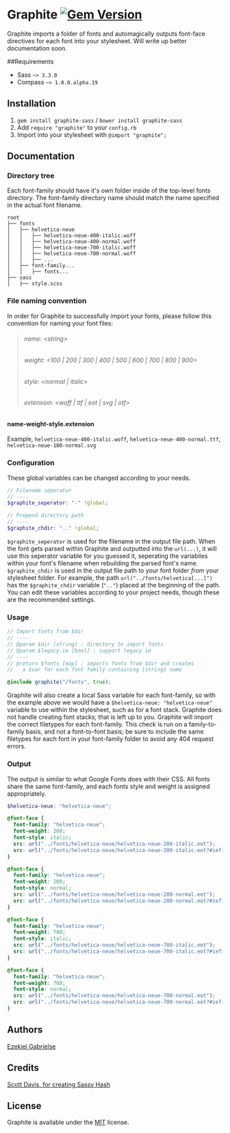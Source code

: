 # Graphite [![Gem Version](https://badge.fury.io/rb/graphite-sass.svg)](http://badge.fury.io/rb/graphite-sass)

Graphite imports a folder of fonts and automagically outputs font-face directives for each font into your stylesheet. Will write up better documentation soon.

##Requirements

* Sass `~> 3.3.0`
* Compass `~> 1.0.0.alpha.19`

## Installation

1. `gem install graphite-sass` / `bower install graphite-sass`
2. Add `require "graphite"` to your `config.rb`
3. Import into your stylesheet with `@import "graphite";`

## Documentation

### Directory tree

Each font-family should have it's own folder inside of the top-level fonts directory. The font-family directory name should match the name specified in the actual font filename.

```
root
├── fonts
│   ├── helvetica-neue
│   │   ├── helvetica-neue-400-italic.woff
│   │   ├── helvetica-neue-400-normal.woff
│   │   ├── helvetica-neue-700-italic.woff
│   │   ├── helvetica-neue-700-normal.woff
│   │   ├── ...
│   ├── font-family...
│   │   ├── fonts...
├── sass
│   ├── style.scss
```

### File naming convention

In order for Graphite to successfully import your fonts, please follow this convention for naming your font files:

> ###### name: \<string\>
> ###### weight: \<100 | 200 | 300 | 400 | 500 | 600 | 700 | 800 | 900\>
> ###### style: \<normal | italic\>
> ###### extension: \<woff | ttf | eot | svg | otf\>

#### name-weight-style.extension

Example,
`helvetica-neue-400-italic.woff`, `helvetica-neue-400-normal.ttf`, `helvetica-neue-100-normal.svg`

### Configuration

These global variables can be changed according to your needs.

```scss
// Filename seperator
// ----
$graphite_seperator: "-" !global;

// Prepend directory path
// ----
$graphite_chdir: ".." !global;
```

`$graphite_seperator` is used for the filename in the output file path. When the font gets parsed within Graphite and outputted into the `url(...)`,
it will use this seperator variable for you guessed it, seperating the variabiles within your font's filename when rebuilding the parsed font's name.
`$graphite_chdir` is used in the output file path to your font folder _from_ your stylesheet folder. For example, the path `url("../fonts/helvetica[...]")`
has the `$graphite_chdir` variable (`".."`) placed at the beginning of the path. You can edit these variables according to your project needs, though these are
the recommended settings.

### Usage

```scss
// Import fonts from $dir
// ----
// @param $dir [string] : directory to import fonts
// @param $legacy-ie [bool] : support legacy ie
// ----
// @return $fonts [map] : imports fonts from $dir and creates
//   a $var for each font family containing [string] name

@include graphite("/fonts", true);
```

Graphite will also create a local Sass variable for each font-family, so with the example above we would have a `$helvetica-neue: "helvetica-neue"` variable to use within the stylesheet, such as for a font stack. Graphite does not handle creating font stacks; that is left up to you. Graphite will import the correct filetypes for each font-family. This check is run on a family-to-family basis, and not a font-to-font basis; be sure to include the same filetypes for each font in your font-family folder to avoid any 404 request errors.

### Output

The output is similar to what Google Fonts does with their CSS. All fonts share the same font-family, and each fonts style and weight is assigned appropriately.

```scss
$helvetica-neue: "helvetica-neue";

@font-face {
  font-family: "helvetica-neue";
  font-weight: 200;
  font-style: italic;
  src: url("../fonts/helvetica-neue/helvetica-neue-200-italic.eot");
  src: url("../fonts/helvetica-neue/helvetica-neue-200-italic.eot?#iefix") format("embedded-opentype"), url("../fonts/helvetica-neue/helvetica-neue-200-italic.woff") format("woff"), url("../fonts/helvetica-neue/helvetica-neue-200-italic.ttf") format("truetype"), url("../fonts/helvetica-neue/helvetica-neue-200-italic.svg#helvetica-neue") format("svg");
}

@font-face {
  font-family: "helvetica-neue";
  font-weight: 200;
  font-style: normal;
  src: url("../fonts/helvetica-neue/helvetica-neue-200-normal.eot");
  src: url("../fonts/helvetica-neue/helvetica-neue-200-normal.eot?#iefix") format("embedded-opentype"), url("../fonts/helvetica-neue/helvetica-neue-200-normal.woff") format("woff"), url("../fonts/helvetica-neue/helvetica-neue-200-normal.ttf") format("truetype"), url("../fonts/helvetica-neue/helvetica-neue-200-normal.svg#helvetica-neue") format("svg");
}

@font-face {
  font-family: "helvetica-neue";
  font-weight: 700;
  font-style: italic;
  src: url("../fonts/helvetica-neue/helvetica-neue-700-italic.eot");
  src: url("../fonts/helvetica-neue/helvetica-neue-700-italic.eot?#iefix") format("embedded-opentype"), url("../fonts/helvetica-neue/helvetica-neue-700-italic.woff") format("woff"), url("../fonts/helvetica-neue/helvetica-neue-700-italic.ttf") format("truetype"), url("../fonts/helvetica-neue/helvetica-neue-700-italic.svg#helvetica-neue") format("svg");
}

@font-face {
  font-family: "helvetica-neue";
  font-weight: 700;
  font-style: normal;
  src: url("../fonts/helvetica-neue/helvetica-neue-700-normal.eot");
  src: url("../fonts/helvetica-neue/helvetica-neue-700-normal.eot?#iefix") format("embedded-opentype"), url("../fonts/helvetica-neue/helvetica-neue-700-normal.woff") format("woff"), url("../fonts/helvetica-neue/helvetica-neue-700-normal.ttf") format("truetype"), url("../fonts/helvetica-neue/helvetica-neue-700-normal.svg#helvetica-neue") format("svg");
}
```

## Authors

[Ezekiel Gabrielse](http://ezekielg.com)

## Credits

[Scott Davis, for creating Sassy Hash](https://github.com/scottdavis/sassy_hash)

## License

Graphite is available under the [MIT](http://opensource.org/licenses/MIT) license.
